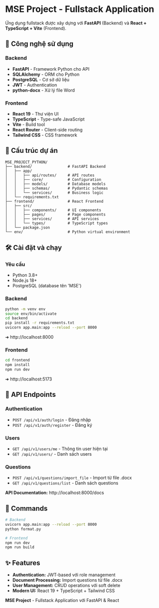 # MSE Project - Fullstack Application

Ứng dụng fullstack được xây dựng với **FastAPI** (Backend) và **React + TypeScript + Vite** (Frontend).

## 🚀 Công nghệ sử dụng

### Backend
- **FastAPI** - Framework Python cho API
- **SQLAlchemy** - ORM cho Python
- **PostgreSQL** - Cơ sở dữ liệu
- **JWT** - Authentication
- **python-docx** - Xử lý file Word

### Frontend
- **React 19** - Thư viện UI
- **TypeScript** - Type-safe JavaScript
- **Vite** - Build tool
- **React Router** - Client-side routing
- **Tailwind CSS** - CSS framework

## 📁 Cấu trúc dự án

```
MSE_PROJECT_PYTHON/
├── backend/                # FastAPI Backend
│   ├── app/
│   │   ├── api/routes/     # API routes
│   │   ├── core/           # Configuration
│   │   ├── models/         # Database models
│   │   ├── schemas/        # Pydantic schemas
│   │   └── services/       # Business logic
│   └── requirements.txt
├── frontend/               # React Frontend
│   ├── src/
│   │   ├── components/     # UI components
│   │   ├── pages/          # Page components
│   │   ├── services/       # API services
│   │   └── types/          # TypeScript types
│   └── package.json
└── env/                    # Python virtual environment
```

## 🛠️ Cài đặt và chạy

### Yêu cầu
- Python 3.8+
- Node.js 18+
- PostgreSQL (database tên 'MSE')

### Backend
```bash
python -m venv env
source env/bin/activate
cd backend
pip install -r requirements.txt
uvicorn app.main:app --reload --port 8000
```
➜ http://localhost:8000

### Frontend
```bash
cd frontend
npm install
npm run dev
```
➜ http://localhost:5173

## 📝 API Endpoints

### Authentication
- `POST /api/v1/auth/login` - Đăng nhập
- `POST /api/v1/auth/register` - Đăng ký

### Users
- `GET /api/v1/users/me` - Thông tin user hiện tại
- `GET /api/v1/users/` - Danh sách users

### Questions
- `POST /api/v1/questions/import_file` - Import từ file .docx
- `GET /api/v1/questions/list` - Danh sách questions

**API Documentation:** http://localhost:8000/docs

## 🔧 Commands

```bash
# Backend
uvicorn app.main:app --reload --port 8000
python format.py

# Frontend
npm run dev
npm run build
```

## ✨ Features

- **Authentication:** JWT-based với role management
- **Document Processing:** Import questions từ file .docx
- **User Management:** CRUD operations với soft delete
- **Modern UI:** React 19 + TypeScript + Tailwind CSS

**MSE Project** - Fullstack Application với FastAPI & React
